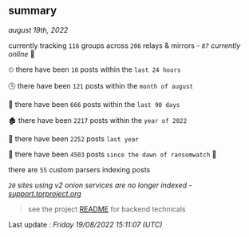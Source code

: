
## summary
_august 19th, 2022_

currently tracking `116` groups across `206` relays & mirrors - _`87` currently online_ 📡

⏲ there have been `10` posts within the `last 24 hours`

🕓 there have been `121` posts within the `month of august`

📅 there have been `666` posts within the `last 90 days`

🏚 there have been `2217` posts within the `year of 2022`

🚀 there have been `2252` posts `last year`

🦕 there have been `4503` posts `since the dawn of ransomwatch` 🐣

there are `55` custom parsers indexing posts

_`20` sites using v2 onion services are no longer indexed - [support.torproject.org](https://support.torproject.org/onionservices/v2-deprecation/)_

> see the project [README](https://github.com/jmousqueton/ransomwatch#readme) for backend technicals



Last update : _Friday 19/08/2022 15:11:07 (UTC)_

